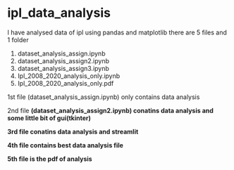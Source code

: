 # ipl_data_analysis
I have analysed data of ipl using pandas and matplotlib
there are 5 files and 1 folder 
1) dataset_analysis_assign.ipynb
2) dataset_analysis_assign2.ipynb
3) dataset_analysis_assign3.ipynb
4) Ipl_2008_2020_analysis_only.ipynb
5) Ipl_2008_2020_analysis_only.pdf



1st file (dataset_analysis_assign.ipynb)  only contains data analysis


2nd file <b>(dataset_analysis_assign2.ipynb) <b>conatins data analysis and some little bit of gui(tkinter)


3rd file conatins data analysis and streamlit


4th file contains best data analysis file



5th file is the pdf of analysis
